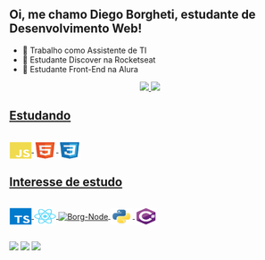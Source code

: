 ## Oi, me chamo Diego Borgheti, estudante de Desenvolvimento Web!

- 🔭 Trabalho como Assistente de TI
- 🚀 Estudante Discover na Rocketseat
- 👾 Estudante Front-End na Alura

<div align="center">
  <a href="https://github.com/dvborgheti">
  <img height="160em" src="https://github-readme-stats.vercel.app/api?username=dvborgheti&show_icons=true&theme=tokyonight&include_all_commits=true&count_private=true"/>
  <img height="160em" src="https://github-readme-stats.vercel.app/api/top-langs/?username=dvborgheti&layout=compact&langs_count=7&theme=tokyonight"/>
</div>

  ## Estudando
  
  <div style="display: inline_block"><br>
  <img align="center" alt="Borg-Js" height="30" width="40" src="https://raw.githubusercontent.com/devicons/devicon/master/icons/javascript/javascript-plain.svg">
  <img align="center" alt="Borg-HTML" height="30" width="40" src="https://raw.githubusercontent.com/devicons/devicon/master/icons/html5/html5-original.svg">
  <img align="center" alt="Borg-CSS" height="30" width="40" src="https://raw.githubusercontent.com/devicons/devicon/master/icons/css3/css3-original.svg">
</div>
  
  ## Interesse de estudo
  <div style="display: inline_block"><br>
  <img align="center" alt="Borg-Ts" height="30" width="40" src="https://raw.githubusercontent.com/devicons/devicon/master/icons/typescript/typescript-plain.svg">
  <img align="center" alt="Borg-React" height="30" width="40" src="https://raw.githubusercontent.com/devicons/devicon/master/icons/react/react-original.svg">
  <img align="center" alt="Borg-Node" height="30" width="40" src="https://cdn.jsdelivr.net/gh/devicons/devicon/icons/nodejs/nodejs-plain.svg">
  <img align="center" alt="Borg-Python" height="30" width="40" src="https://raw.githubusercontent.com/devicons/devicon/master/icons/python/python-original.svg">
  <img align="center" alt="Borg-Csharp" height="30" width="40" src="https://raw.githubusercontent.com/devicons/devicon/master/icons/csharp/csharp-original.svg">
  </div>
  
<link rel="stylesheet" href="https://cdn.jsdelivr.net/gh/devicons/devicon@v2.14.0/devicon.min.css">
  
  ## 
  
  <div> 
  <a href="https://instagram.com/dvborgheti" target="_blank"><img src="https://img.shields.io/badge/-Instagram-%23E4405F?style=for-the-badge&logo=instagram&logoColor=white" target="_blank"></a>
  <a href = "mailto:dvborgheti@gmail.com"><img src="https://img.shields.io/badge/-Gmail-%23333?style=for-the-badge&logo=gmail&logoColor=white" target="_blank"></a>
  <a href="https://www.linkedin.com/in/dvborgheti" target="_blank"><img src="https://img.shields.io/badge/-LinkedIn-%230077B5?style=for-the-badge&logo=linkedin&logoColor=white" target="_blank"></a> 
 

 
</div>

